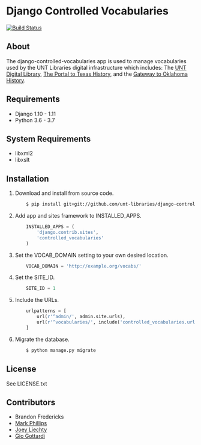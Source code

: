 Django Controlled Vocabularies
==============================

[![Build Status](https://travis-ci.org/unt-libraries/django-controlled-vocabularies.svg?branch=master)](https://travis-ci.org/unt-libraries/django-controlled-vocabularies)


About
-----

The django-controlled-vocabularies app is used to manage vocabularies used by the UNT Libraries digital infrastructure which
includes: The [UNT Digital Library](http://digital.library.unt.edu), [The Portal to Texas History](http://texashistory.unt.edu), and the [Gateway to Oklahoma History](http://gateway.okhistory.org).


Requirements
------------

* Django 1.10 - 1.11
* Python 3.6 - 3.7


System Requirements
------------

* libxml2
* libxslt


Installation
------------

1.  Download and install from source code.
    ```sh
        $ pip install git+git://github.com/unt-libraries/django-controlled-vocabularies.git
    ```

2.  Add app and sites framework to INSTALLED_APPS.
    ```python
        INSTALLED_APPS = (
            'django.contrib.sites',
            'controlled_vocabularies'
        )
    ```

3.  Set the VOCAB_DOMAIN setting to your own desired location.
    ```python
        VOCAB_DOMAIN = 'http://example.org/vocabs/'
    ```

4.  Set the SITE_ID.
    ```python
        SITE_ID = 1
    ```

5.  Include the URLs.
    ```python
        urlpatterns = [
            url(r'^admin/', admin.site.urls),
            url(r'^vocabularies/', include('controlled_vocabularies.urls'))
        ]
    ```

6.  Migrate the database.

    ```sh
        $ python manage.py migrate
    ```


License
-------

See LICENSE.txt


Contributors
------------

* Brandon Fredericks
* [Mark Phillips](https://github.com/vphill)
* [Joey Liechty](https://github.com/yeahdef)
* [Gio Gottardi](https://github.com/somexpert)
